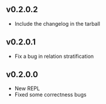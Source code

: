 v0.2.0.2
--------

* Include the changelog in the tarball

v0.2.0.1
--------

* Fix a bug in relation stratification

v0.2.0.0
--------

* New REPL
* Fixed some correctness bugs

